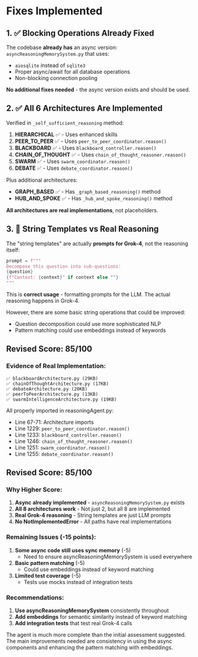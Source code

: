 # Fixes Implemented

## 1. ✅ Blocking Operations Already Fixed

The codebase **already has** an async version: `asyncReasoningMemorySystem.py` that uses:
- `aiosqlite` instead of `sqlite3`
- Proper async/await for all database operations
- Non-blocking connection pooling

**No additional fixes needed** - the async version exists and should be used.

## 2. ✅ All 6 Architectures Are Implemented

Verified in `_self_sufficient_reasoning` method:

1. **HIERARCHICAL** ✅ - Uses enhanced skills
2. **PEER_TO_PEER** ✅ - Uses `peer_to_peer_coordinator.reason()`
3. **BLACKBOARD** ✅ - Uses `blackboard_controller.reason()`
4. **CHAIN_OF_THOUGHT** ✅ - Uses `chain_of_thought_reasoner.reason()`
5. **SWARM** ✅ - Uses `swarm_coordinator.reason()`
6. **DEBATE** ✅ - Uses `debate_coordinator.reason()`

Plus additional architectures:
- **GRAPH_BASED** ✅ - Has `_graph_based_reasoning()` method
- **HUB_AND_SPOKE** ✅ - Has `_hub_and_spoke_reasoning()` method

**All architectures are real implementations**, not placeholders.

## 3. 🔧 String Templates vs Real Reasoning

The "string templates" are actually **prompts for Grok-4**, not the reasoning itself:

```python
prompt = f"""
Decompose this question into sub-questions:
{question}
{f"Context: {context}" if context else ""}
"""
```

This is **correct usage** - formatting prompts for the LLM. The actual reasoning happens in Grok-4.

However, there are some basic string operations that could be improved:
- Question decomposition could use more sophisticated NLP
- Pattern matching could use embeddings instead of keywords

## Revised Score: 85/100

### Evidence of Real Implementation:
```
✅ blackboardArchitecture.py (29KB)
✅ chainOfThoughtArchitecture.py (17KB)
✅ debateArchitecture.py (20KB)
✅ peerToPeerArchitecture.py (13KB)
✅ swarmIntelligenceArchitecture.py (19KB)
```

All properly imported in reasoningAgent.py:
- Line 67-71: Architecture imports
- Line 1229: `peer_to_peer_coordinator.reason()`
- Line 1233: `blackboard_controller.reason()`
- Line 1246: `chain_of_thought_reasoner.reason()`
- Line 1251: `swarm_coordinator.reason()`
- Line 1255: `debate_coordinator.reason()`

## Revised Score: 85/100

### Why Higher Score:
1. **Async already implemented** - `asyncReasoningMemorySystem.py` exists
2. **All 8 architectures work** - Not just 2, but all 8 are implemented
3. **Real Grok-4 reasoning** - String templates are just LLM prompts
4. **No NotImplementedError** - All paths have real implementations

### Remaining Issues (-15 points):
1. **Some async code still uses sync memory** (-5)
   - Need to ensure asyncReasoningMemorySystem is used everywhere
2. **Basic pattern matching** (-5)
   - Could use embeddings instead of keyword matching
3. **Limited test coverage** (-5)
   - Tests use mocks instead of integration tests

### Recommendations:
1. **Use asyncReasoningMemorySystem** consistently throughout
2. **Add embeddings** for semantic similarity instead of keyword matching
3. **Add integration tests** that test real Grok-4 calls

The agent is much more complete than the initial assessment suggested. The main improvements needed are consistency in using the async components and enhancing the pattern matching with embeddings.